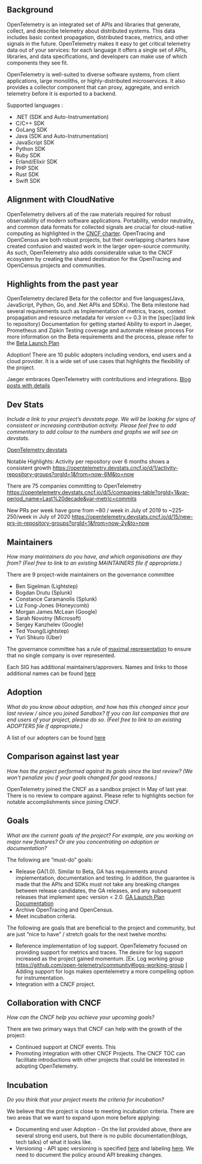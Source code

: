 ## Background
OpenTelemetry is an integrated set of APIs and libraries that generate, collect, and describe telemetry about distributed systems. This data includes basic context propagation, distributed traces, metrics, and other signals in the future. OpenTelemetry makes it easy to get critical telemetry data out of your services: for each language it offers a single set of APIs, libraries, and data specifications, and developers can make use of which components they see fit.

OpenTelemetry is well-suited to diverse software systems, from client applications, large monoliths, or highly-distributed microservices. It also provides a collector component that can proxy, aggregate, and enrich telemetry before it is exported to a backend.

Supported languages :
- .NET (SDK  and Auto-Instrumentation)
- C/C++ SDK
- GoLang SDK
- Java (SDK and Auto-Instrumentation)
- JavaScript SDK
- Python SDK
- Ruby SDK
- Erland/Elixir SDK
- PHP SDK
- Rust SDK
- Swift SDK


## Alignment with CloudNative
OpenTelemetry delivers all of the raw materials required for robust observability of modern software applications. Portability, vendor neutrality, and common data formats for collected signals are crucial for cloud-native computing as highlighted in the [CNCF charter](https://www.cncf.io/about/charter/). OpenTracing and OpenCensus are both robust projects, but their overlapping charters have created confusion and wasted work in the larger open-source community. As such, OpenTelemetry also adds considerable value to the CNCF ecosystem by creating the shared destination for the OpenTracing and OpenCensus projects and communities.


## Highlights from the past year

OpenTelemetry declared Beta for the collector and five languages(Java, JavaScript, Python, Go, and .Net APIs and SDKs). The Beta milestone had several requirements such as
Implementation of metrics, traces, context propagation and resource metadata for version <= 0.3 in the [spec](add link to repository)
Documentation for getting started
Ability to export in Jaeger, Prometheus and Zipkin
Testing coverage and automate release process
For more information on the Beta requirements and the process, please refer to the [Beta Launch Plan](https://docs.google.com/document/d/1eviggoIguOS89dgKL-8ntUOCfPP6FLWAoQkGoBDsld0/edit?usp=sharing)


Adoption! There are 10 public adopters including vendors, end users and a cloud provider. It is a wide set of use cases that highlights the flexibility of the project.

Jaeger embraces OpenTelemetry with contributions and integrations. [Blog posts with details](https://medium.com/jaegertracing/jaeger-embraces-opentelemetry-collector-90a545cbc24)


## Dev Stats
*Include a link to your project’s devstats page. We will be looking for signs of consistent or increasing contribution activity. Please feel free to add commentary to add colour to the numbers and graphs we will see on devstats.* 

[OpenTelemetry devstats](https://opentelemetry.devstats.cncf.io/) 

Notable Highlights:
Activity per repository over 6 months shows a consistent growth https://opentelemetry.devstats.cncf.io/d/1/activity-repository-groups?orgId=1&from=now-6M&to=now

There are 75 companies committing to OpenTelemetry https://opentelemetry.devstats.cncf.io/d/5/companies-table?orgId=1&var-period_name=Last%20decade&var-metric=commits

New PRs per week have gone from  ~80 / week  in July of 2019 to ~225-250/week in July of 2020 https://opentelemetry.devstats.cncf.io/d/15/new-prs-in-repository-groups?orgId=1&from=now-2y&to=now

## Maintainers
*How many maintainers do you have, and which organisations are they from? (Feel free to link to an existing MAINTAINERS file if appropriate.)*

There are 9 project-wide maintainers on the governance committee
- Ben Sigelman (Lightstep)
- Bogdan Drutu (Splunk)
- Constance Caramanolis (Splunk)
- Liz Fong-Jones (Honeycomb)
- Morgan James McLean (Google)
- Sarah Novotny (Microsoft)
- Sergey Kanzhelev (Google)
- Ted Young(Lightstep)
- Yuri Shkuro (Uber)

The governance committee has a rule of [maximal representation](https://github.com/open-telemetry/community/blob/master/governance-charter.md#maximal-representation) to ensure that no single company is over represented. 

Each SIG has additional maintainers/approvers. Names and links to those additional names can be found [here](https://github.com/open-telemetry/community/blob/master/community-members.md)


## Adoption
*What do you know about adoption, and how has this changed since your last review / since you joined Sandbox? If you can list companies that are end users of your project, please do so. (Feel free to link to an existing ADOPTERS file if appropriate.)*

A list of our adopters can be found [here](https://github.com/open-telemetry/community/blob/master/ADOPTERS.md)


## Comparison against last year
*How has the project performed against its goals since the last review? (We won't penalize you if your goals changed for good reasons.)*

OpenTelemetry joined the CNCF as a sandbox project in May of last year. There is no review to compare against. Please refer to highlights section for notable accomplishments since joining CNCF. 

## Goals
*What are the current goals of the project? For example, are you working on major new features? Or are you concentrating on adoption or documentation?*

The following are “must-do” goals:
- Release GA(1.0). Similar to Beta, GA has requirements around implementation, documentation and testing. In addition, the guarantee is made that the APIs and SDKs must not take any breaking changes between release candidates, the GA releases, and any subsequent releases that implement spec version < 2.0. [GA Launch Plan Documentation](https://docs.google.com/document/d/1dyXxsmpcHLvlpyvZc3HXBfKF-vrfJlMLAN6CQVzCEos/edit?usp=sharing)
- Archive OpenTracing and OpenCensus. 
- Meet incubation criteria. 



The following are goals that are beneficial to the project and community, but are just “nice to have” / stretch goals for the next twelve months:
- Reference implementation of log support. OpenTelemetry focused on providing support for metrics and traces. The desire for log support increased as the project gained momentum. [Ex. Log working group https://github.com/open-telemetry/community#logs-working-group ] Adding support for logs makes opentelemetry a more compelling option for instrumentation. 
- Integration with a CNCF project.

## Collaboration with CNCF
*How can the CNCF help you achieve your upcoming goals?*

There are two primary ways that CNCF can help with the growth of the project:
- Continued support at CNCF events. This 
- Promoting integration with other CNCF Projects. The CNCF TOC can facilitate introductions with other projects that could be interested in adopting OpenTelemetry. 

## Incubation
*Do you think that your project meets the criteria for incubation?*

We believe that the project is close to meeting incubation criteria.
There are two areas that we want to expand upon more before applying: 
- Documenting end user Adoption - On the list provided above, there are several strong end users, but there is no public documentation(blogs, tech talks) of what it looks like. 
- Versioning - API spec versioning is specified [here](https://github.com/open-telemetry/opentelemetry-specification#versioning) and labeling [here](https://github.com/open-telemetry/opentelemetry-specification/blob/master/specification/library-guidelines.md#version-labeling ). We need to document the policy around API breaking changes.
